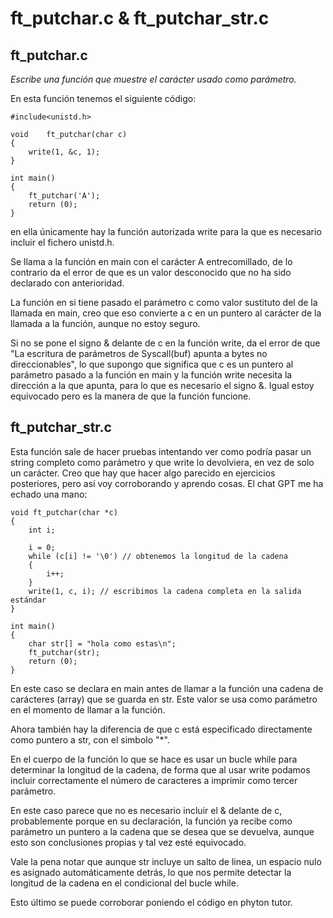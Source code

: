 # ft_putchar.c & ft_putchar_str.c

## ft_putchar.c

*Escribe una función que muestre el carácter usado como parámetro.*

En esta función tenemos el siguiente código:
```
#include<unistd.h>

void	ft_putchar(char c)
{
	write(1, &c, 1);
}

int	main()
{
	ft_putchar('A');
	return (0);
}
```
en ella únicamente hay la función autorizada write para la que es necesario incluir el fichero unistd.h.

Se llama a la función en main con el carácter A entrecomillado, de lo contrario da el error de que es un valor desconocido que no ha sido declarado con anterioridad.

La función en si tiene pasado el parámetro c como valor sustituto del de la llamada en main, creo que eso convierte a c en un puntero al carácter de la llamada a la función, aunque no estoy seguro.

Si no se pone el signo & delante de c en la función write, da el error de que "La escritura de parámetros de Syscall(buf) apunta a bytes no direccionables", lo que supongo que significa que c es un puntero al parámetro pasado a la función en main y la función write necesita la dirección a la que apunta, para lo que es necesario el signo &. Igual estoy equivocado pero es la manera de que la función funcione.

## ft_putchar_str.c

Esta función sale de hacer pruebas intentando ver como podría pasar un string completo como parámetro y que write lo devolviera, en vez de solo un carácter. Creo que hay que hacer algo parecido en ejercicios posteriores, pero así voy corroborando y aprendo cosas.
El chat GPT me ha echado una mano:

```
void ft_putchar(char *c)
{
    int i;

    i = 0;
    while (c[i] != '\0') // obtenemos la longitud de la cadena
    {
        i++;
    }
    write(1, c, i); // escribimos la cadena completa en la salida estándar
}

int main()
{
    char str[] = "hola como estas\n";
    ft_putchar(str);
    return (0);
}
```
 En este caso se declara en main antes de llamar a la función una cadena de carácteres (array) que se guarda en str.
 Este valor se usa como parámetro en el momento de llamar a la función.

 Ahora también hay la diferencia de que c está especificado directamente como puntero a str, con el simbolo "*".

 En el cuerpo de la función lo que se hace es usar un bucle while para determinar la longitud de la cadena, de forma que al usar write podamos incluir correctamente el número de caracteres a imprimir como tercer parámetro.

 En este caso parece que no es necesario incluir el & delante de c, probablemente porque en su declaración, la función ya recibe como parámetro un puntero a la cadena que se desea que se devuelva, aunque esto son conclusiones propias y tal vez esté equivocado.

 Vale la pena notar que aunque str incluye un salto de linea, un espacio nulo es asignado automáticamente detrás, lo que nos permite detectar la longitud de la cadena en el condicional del bucle while.

 Esto último se puede corroborar poniendo el código en phyton tutor. 

